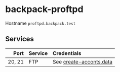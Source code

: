 # backpack-proftpd

Hostname `proftpd.backpack.test`

## Services

| Port | Service | Credentials
| ---: | :------ | :----------
| 20, 21 | FTP | See [create-acconts.data](container/create-acconts.data)
